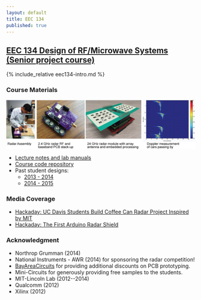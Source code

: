 ```yaml
---
layout: default
title: EEC 134
published: true
---
```


## [EEC 134 Design of RF/Microwave Systems (Senior project course)]("/education/eec134.html")

{% include_relative eec134-intro.md %}

### Course Materials

<img align="center" src="/education/images/eec134-frontpage.png">

- [Lecture notes and lab manuals](https://github.com/ucdart/UCD-EEC134)
- [Course code repository](https://github.com/ucdart/UCD-EEC134)
- Past student designs:
  - [2013 - 2014](/education/eec134-2013-2014.html)
  - [2014 - 2015](/education/eec134-2014-2015.html)

### Media Coverage

- [Hackaday: UC Davis Students Build Coffee Can Radar Project Inspired by MIT](http://hackaday.com/2013/03/18/uc-davis-students-build-coffee-can-radar-project-inspired-by-mit/)
- [Hackaday: The First Arduino Radar Shield](http://hackaday.com/2014/06/14/the-first-arduino-radar-shield/)


### Acknowledgment

- Northrop Grumman (2014)
- National Instruments - AWR (2014) for sponsoring the radar competition!
- [BayAreaCircuits](http://bayareacircuits.com/) for providing additional discounts on PCB prototyping.
- Mini-Circuits for generously providing free samples to the students.
- MIT-Lincoln Lab (2012--2014)
- Qualcomm (2012)
- Xilinx (2012)

